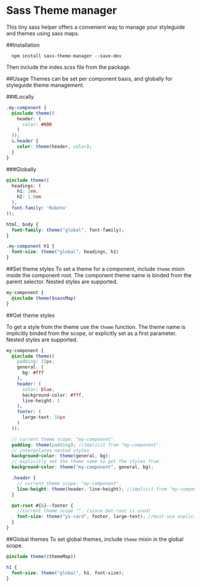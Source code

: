 # Sass Theme manager
This tiny sass helper offers a convenient way to manage your styleguide and themes using sass maps.

##Installation

```
  npm install sass-theme-manager --save-dev
```

Then include the index.scss file from the package.

##Usage
Themes can be set per component basis, and globally for styleguide theme management.

###Locally
```scss
.my-component {
  @include theme((
    header: (
      color: #000
    )
  ));
  &.header {
    color: theme(header, color);
  }
}
```

###Globally
```scss
@include theme((
  headings: (
    h1: 2em,
    h2: 1.8em
  ),
  font-family: 'Roboto'
));

html, body {
  font-family: theme("global", font-family);
}

.my-component h1 {
  font-size: theme("global", headings, h1)
}
```

##Set theme styles
To set a theme for a component, include `theme` mixin inside the component root. The component theme name is binded from the parent selector. Nested styles are supported.

```scss
my-component {
  @include theme($sassMap)
}
```

##Get theme styles

To get a style from the theme use the `theme` function. The theme name is implicitly binded from the scope, or explicitly set as a first parameter. Nested styles are supported.


```scss
my-component {
  @include theme((
    padding: 15px,
    general: (
      bg: #fff
    ),
    header: (
      color: blue,
      background-color: #fff,
      line-height: 1
    ),
    footer: (
      large-text: 16px
    )
  ));

  // current theme scope: "my-component".
  padding: theme(padding); //implicit from "my-component".
  // interpolates nested styles
  background-color: theme(general, bg);
  // explicitly set the theme name to get the styles from.
  background-color: theme("my-component", general, bg);

  .header {
    // current theme scope: "my-component".
    line-height: theme(header, line-height); //implicit from "my-component".
  }

  @at-root #{&}--footer {
    //current theme scope "". (since @at-root is used)
    font-size: theme("ys-card", footer, large-text); //must use explicit theme binding.
  }
}
```

##Global themes
To set global themes, include `theme` mixin in the global scope.

```scss
@include theme((themeMap))

h1 {
  font-size: theme("global", h1, font-size);
}
```